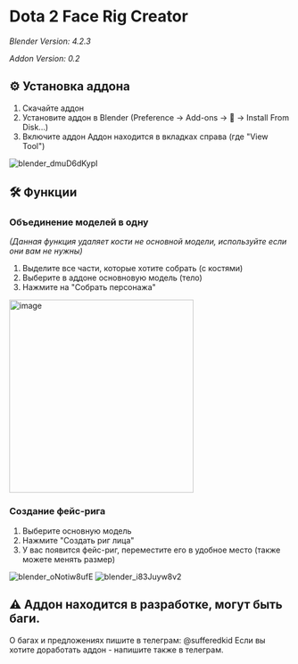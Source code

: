 # Dota 2 Face Rig Creator

_Blender Version: 4.2.3_

_Addon Version: 0.2_

## ⚙️ Установка аддона
1. Скачайте аддон
2. Установите аддон в Blender (Preference -> Add-ons -> 🔽 -> Install From Disk...)
3. Включите аддон
Аддон находится в вкладках справа (где "View Tool")

![blender_dmuD6dKypI](https://github.com/user-attachments/assets/2d84f708-b020-4de0-912c-2b5467c4acb3)


## 🛠️ Функции
### Объединение моделей в одну
_(Данная функция удаляет кости не основной модели, используйте если они вам не нужны)_
1. Выделите все части, которые хотите собрать (с костями)
2. Выберите в аддоне основновую модель (тело)
3. Нажмите на "Собрать персонажа"
   
<img width="330" height="346" alt="image" src="https://github.com/user-attachments/assets/ac250fe4-4f8b-4cc0-821d-9713261f25b3" />

### Создание фейс-рига
1. Выберите основную модель
2. Нажмите "Создать риг лица"
3. У вас появится фейс-риг, переместите его в удобное место (также можете менять размер)

![blender_oNotiw8ufE](https://github.com/user-attachments/assets/7520db6b-e258-42cc-96e0-7da96cb1ce32)
![blender_i83Juyw8v2](https://github.com/user-attachments/assets/d58de5df-777c-4f91-9d9b-e7f55cd5ee8a)





## ⚠️ Аддон находится в разработке, могут быть баги.
О багах и предложениях пишите в телеграм: @sufferedkid
Если вы хотите доработать аддон - напишите также в телеграм.
